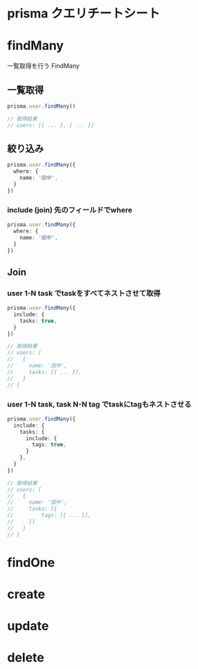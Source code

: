 # prisma クエリチートシート

# findMany

一覧取得を行う FindMany

## 一覧取得

```typescript
prisma.user.findMany()

// 取得結果
// users: [{ ... }, { ... }]
```

## 絞り込み

```typescript
prisma.user.findMany({
  where: {
    name: '田中',
  }
})
```

### include (join) 先のフィールドでwhere

```typescript
prisma.user.findMany({
  where: {
    name: '田中',
  }
})
```

## Join

### user 1-N task でtaskをすべてネストさせて取得

```typescript
prisma.user.findMany({
  include: {
    tasks: true,
  }
})

// 取得結果
// users: [
//   {
//     name: '田中',
//     tasks: [{ ... }],
//   }
// ]
```

### user 1-N task, task N-N tag でtaskにtagもネストさせる

```typescript
prisma.user.findMany({
  include: {
    tasks: {
      include: {
        tags: true,
      }
    },
  }
})

// 取得結果
// users: [
//   {
//     name: '田中',
//     tasks: [{
//         tags: [{ ... }],
//     }]
//   }
// ]
```

# findOne



# create



# update


# delete

